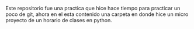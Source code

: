 Este repositorio fue una practica que hice hace tiempo para practicar un poco de git, ahora en el esta contenido una carpeta en donde hice un micro proyecto de un horario de clases en python.
